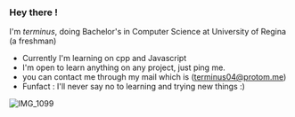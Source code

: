  ### Hey there ! 
I'm _terminus_, doing Bachelor's in Computer Science at University of Regina (a freshman)  
- Currently I'm learning on cpp and Javascript
- I'm open to learn anything on any project, just ping me.
- you can contact me through my mail which is (terminus04@protom.me)
- Funfact : I'll never say no to learning and trying new things :)


![IMG_1099](https://github.com/terminus04/terminus-hello-/assets/168333416/1b33fe90-2bfe-459d-a5c9-25a43669289c)
